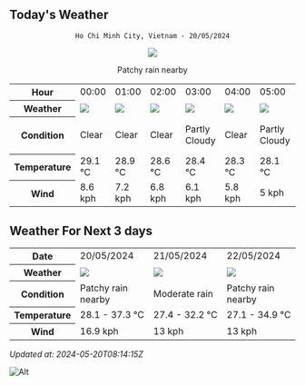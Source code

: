 ## Today's Weather
<div align="center">

`Ho Chi Minh City, Vietnam - 20/05/2024`

<img src="https://cdn.weatherapi.com/weather/64x64/day/176.png"/>

Patchy rain nearby

</div>


<table>
    <tr>
        <th>Hour</th>
          <td>00:00</div>   <td>01:00</div>   <td>02:00</div>   <td>03:00</div>   <td>04:00</div>   <td>05:00</div>   <td>06:00</div>   <td>07:00</div>   <td>08:00</div>   <td>09:00</div>   <td>10:00</div>   <td>11:00</div>   <td>12:00</div>   <td>13:00</div>   <td>14:00</div>   <td>$${\color{red}15:00}$$</td>   <td>16:00</div>   <td>17:00</div>   <td>18:00</div>   <td>19:00</div>   <td>20:00</div>   <td>21:00</div>   <td>22:00</div>   <td>23:00</div> 
    </tr>
    <tr>
        <th>Weather</th>
        <td><img src="https://cdn.weatherapi.com/weather/64x64/night/113.png"></img></td><td><img src="https://cdn.weatherapi.com/weather/64x64/night/113.png"></img></td><td><img src="https://cdn.weatherapi.com/weather/64x64/night/113.png"></img></td><td><img src="https://cdn.weatherapi.com/weather/64x64/night/116.png"></img></td><td><img src="https://cdn.weatherapi.com/weather/64x64/night/113.png"></img></td><td><img src="https://cdn.weatherapi.com/weather/64x64/night/116.png"></img></td><td><img src="https://cdn.weatherapi.com/weather/64x64/day/113.png"></img></td><td><img src="https://cdn.weatherapi.com/weather/64x64/day/116.png"></img></td><td><img src="https://cdn.weatherapi.com/weather/64x64/day/116.png"></img></td><td><img src="https://cdn.weatherapi.com/weather/64x64/day/113.png"></img></td><td><img src="https://cdn.weatherapi.com/weather/64x64/day/116.png"></img></td><td><img src="https://cdn.weatherapi.com/weather/64x64/day/116.png"></img></td><td><img src="https://cdn.weatherapi.com/weather/64x64/day/122.png"></img></td><td><img src="https://cdn.weatherapi.com/weather/64x64/day/176.png"></img></td><td><img src="https://cdn.weatherapi.com/weather/64x64/day/176.png"></img></td><td><img src="https://cdn.weatherapi.com/weather/64x64/day/116.png"></img></td><td><img src="https://cdn.weatherapi.com/weather/64x64/day/176.png"></img></td><td><img src="https://cdn.weatherapi.com/weather/64x64/day/263.png"></img></td><td><img src="https://cdn.weatherapi.com/weather/64x64/day/116.png"></img></td><td><img src="https://cdn.weatherapi.com/weather/64x64/night/176.png"></img></td><td><img src="https://cdn.weatherapi.com/weather/64x64/night/176.png"></img></td><td><img src="https://cdn.weatherapi.com/weather/64x64/night/116.png"></img></td><td><img src="https://cdn.weatherapi.com/weather/64x64/night/116.png"></img></td><td><img src="https://cdn.weatherapi.com/weather/64x64/night/113.png"></img></td>
    </tr>
    <tr>
        <th>Condition</th>
        <td width="200px">Clear </td><td width="200px">Clear </td><td width="200px">Clear </td><td width="200px">Partly Cloudy </td><td width="200px">Clear </td><td width="200px">Partly Cloudy </td><td width="200px">Sunny</td><td width="200px">Partly Cloudy </td><td width="200px">Partly Cloudy </td><td width="200px">Sunny</td><td width="200px">Partly Cloudy </td><td width="200px">Partly Cloudy </td><td width="200px">Overcast </td><td width="200px">Patchy rain nearby</td><td width="200px">Patchy rain nearby</td><td width="200px">Partly cloudy</td><td width="200px">Patchy rain nearby</td><td width="200px">Patchy light drizzle</td><td width="200px">Partly Cloudy </td><td width="200px">Patchy rain nearby</td><td width="200px">Patchy rain nearby</td><td width="200px">Partly Cloudy </td><td width="200px">Partly Cloudy </td><td width="200px">Clear </td>
    </tr>
    <tr>
        <th>Temperature</th>
        <td>29.1 °C</td><td>28.9 °C</td><td>28.6 °C</td><td>28.4 °C</td><td>28.3 °C</td><td>28.1 °C</td><td>28.3 °C</td><td>29.6 °C</td><td>31.2 °C</td><td>32.8 °C</td><td>34.4 °C</td><td>35.6 °C</td><td>36.6 °C</td><td>37.3 °C</td><td>37.2 °C</td><td>36 °C</td><td>32.5 °C</td><td>32.4 °C</td><td>31.8 °C</td><td>30.6 °C</td><td>30.2 °C</td><td>30.1 °C</td><td>29.8 °C</td><td>29.3 °C</td>
    </tr>
    <tr>
        <th>Wind</th>
        <td>8.6 kph</td><td>7.2 kph</td><td>6.8 kph</td><td>6.1 kph</td><td>5.8 kph</td><td>5 kph</td><td>4.7 kph</td><td>5.8 kph</td><td>6.5 kph</td><td>7.2 kph</td><td>7.9 kph</td><td>8.6 kph</td><td>9.4 kph</td><td>10.1 kph</td><td>13 kph</td><td>13 kph</td><td>16.2 kph</td><td>13.3 kph</td><td>14 kph</td><td>13.3 kph</td><td>13.3 kph</td><td>12.2 kph</td><td>13 kph</td><td>11.5 kph</td>
    </tr>
</table>


## Weather For Next 3 days


<table>
    <tr>
        <th>Date</th>
        <td>20/05/2024</td><td>21/05/2024</td><td>22/05/2024</td>
    </tr>
    <tr>
        <th>Weather</th>
        <td><img src="https://cdn.weatherapi.com/weather/64x64/day/176.png"></img></td><td><img src="https://cdn.weatherapi.com/weather/64x64/day/302.png"></img></td><td><img src="https://cdn.weatherapi.com/weather/64x64/day/176.png"></img></td>
    </tr>
    <tr>
        <th>Condition</th>
        <td width="200px">Patchy rain nearby</td><td width="200px">Moderate rain</td><td width="200px">Patchy rain nearby</td>
    </tr>
    <tr>
        <th>Temperature</th>
        <td>28.1 -  37.3 °C</td><td>27.4 -  32.2 °C</td><td>27.1 -  34.9 °C</td>
    </tr>
    <tr>
        <th>Wind</th>
        <td>16.9 kph</td><td>13 kph</td><td>13 kph</td>
    </tr>
</table>


*Updated at: 2024-05-20T08:14:15Z*

![Alt](https://repobeats.axiom.co/api/embed/7d451ae2cdef1648d2e14e5cc714356b2ebae209.svg "Repobeats analytics image")